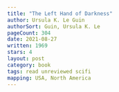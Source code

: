 ```yaml
---
title: "The Left Hand of Darkness"
author: Ursula K. Le Guin
authorSort: Guin, Ursula K. Le
pageCount: 304
date: 2021-08-27
written: 1969
stars: 4
layout: post
category: book
tags: read unreviewed scifi
mapping: USA, North America
---
```

